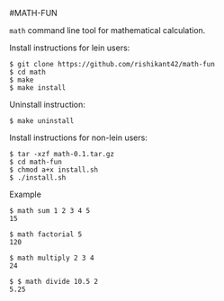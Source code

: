#MATH-FUN

`math` command line tool for mathematical calculation.

Install instructions for lein users:

```
$ git clone https://github.com/rishikant42/math-fun
$ cd math
$ make
$ make install
```

Uninstall instruction:

```
$ make uninstall
```
Install instructions for non-lein users:

```
$ tar -xzf math-0.1.tar.gz
$ cd math-fun
$ chmod a+x install.sh
$ ./install.sh
```

Example

```
$ math sum 1 2 3 4 5
15

$ math factorial 5
120

$ math multiply 2 3 4
24

$ $ math divide 10.5 2
5.25 
```
